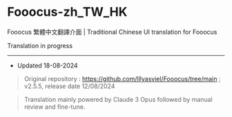 # Fooocus-zh_TW_HK
Fooocus 繁體中文翻譯介面 | Traditional Chinese UI translation for Fooocus

Translation in progress

---

- Updated 18-08-2024

>Original repository : https://github.com/lllyasviel/Fooocus/tree/main ; v2.5.5, release date 12/08/2024

>Translation mainly powered by Claude 3 Opus followed by manual review and fine-tune.